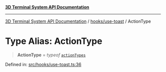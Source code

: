 [**3D Terminal System API Documentation**](../../../README.md)

***

[3D Terminal System API Documentation](../../../README.md) / [hooks/use-toast](../README.md) / ActionType

# Type Alias: ActionType

> **ActionType** = *typeof* [`actionTypes`](../variables/actionTypes.md)

Defined in: [src/hooks/use-toast.ts:36](https://github.com/Dicommunitas/ThreeJS_Terminal_3D/blob/824631c882bd29351bc730ad23d22c22cce24127/src/hooks/use-toast.ts#L36)
